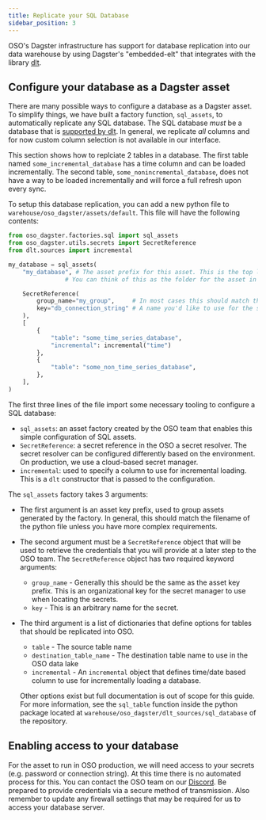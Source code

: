 ```yaml
---
title: Replicate your SQL Database
sidebar_position: 3
---
```


OSO's Dagster infrastructure has support for database replication into our data
warehouse by using Dagster's "embedded-elt" that integrates with the library
[dlt](https://dlthub.com/).

## Configure your database as a Dagster asset

There are many possible ways to configure a database as a Dagster asset.
To simplify things, we have built a factory function, `sql_assets`,
to automatically replicate any SQL database.
The SQL database _must_ be a database that is
[supported by dlt](https://dlthub.com/devel/dlt-ecosystem/verified-sources/sql_database).
In general, we replicate _all_ columns and for now custom column selection is not
available in our interface.

This section shows how to replciate 2 tables in a database.
The first table named `some_incremental_database` has a time column
and can be loaded incrementally.
The second table, `some_nonincremental_database`, does not have a way to be loaded
incrementally and will force a full refresh upon every sync.

To setup this database replication, you can add a new python file to
`warehouse/oso_dagster/assets/default`. This file will have the following contents:

```python
from oso_dagster.factories.sql import sql_assets
from oso_dagster.utils.secrets import SecretReference
from dlt.sources import incremental

my_database = sql_assets(
    "my_database", # The asset prefix for this asset. This is the top level name of the asset.
                # You can think of this as the folder for the asset in the dagster UI

    SecretReference(
        group_name="my_group",     # In most cases this should match the asset prefix
        key="db_connection_string" # A name you'd like to use for the secret.
    ),
    [
        {
            "table": "some_time_series_database",
            "incremental": incremental("time")
        },
        {
            "table": "some_non_time_series_database",
        },
    ],
)
```

The first three lines of the file import some necessary tooling to configure a
SQL database:

- `sql_assets`: an asset factory created by the OSO team
  that enables this simple configuration of SQL assets.
- `SecretReference`: a secret reference in the OSO a secret resolver.
  The secret resolver can be configured differently based on
  the environment. On production, we use a cloud-based secret manager.
- `incremental`: used to specify a column to use for incremental loading.
  This is a `dlt` constructor that is passed to the configuration.

The `sql_assets` factory takes 3 arguments:

- The first argument is an asset key prefix, used to group assets generated
  by the factory. In general, this should match the filename of the python
  file unless you have more complex requirements.
- The second argument must be a `SecretReference` object that will be used to
  retrieve the credentials that you will provide at a later step to the OSO
  team. The `SecretReference` object has two required keyword arguments:
  - `group_name` - Generally this should be the same as the asset key prefix.
    This is an organizational key for the secret manager to use when locating
    the secrets.
  - `key` - This is an arbitrary name for the secret.

- The third argument is a list of dictionaries that define options for tables
  that should be replicated into OSO.
  - `table` - The source table name
  - `destination_table_name` - The destination table name to use in the OSO data lake
  - `incremental` - An `incremental` object that defines time/date based column
    to use for incrementally loading a database.

  Other options exist but full documentation is out of scope for this guide. For
  more information, see the `sql_table` function inside the python package
  located at `warehouse/oso_dagster/dlt_sources/sql_database` of the repository.

## Enabling access to your database

For the asset to run in OSO production, we will need access to
your secrets (e.g. password or connection string).
At this time there is no automated process for this.
You can contact the OSO team on our
[Discord](https://www.opensource.observer/discord).
Be prepared to provide credentials via a secure method of transmission.
Also remember to update any firewall settings that may be required for us
to access your database server.
